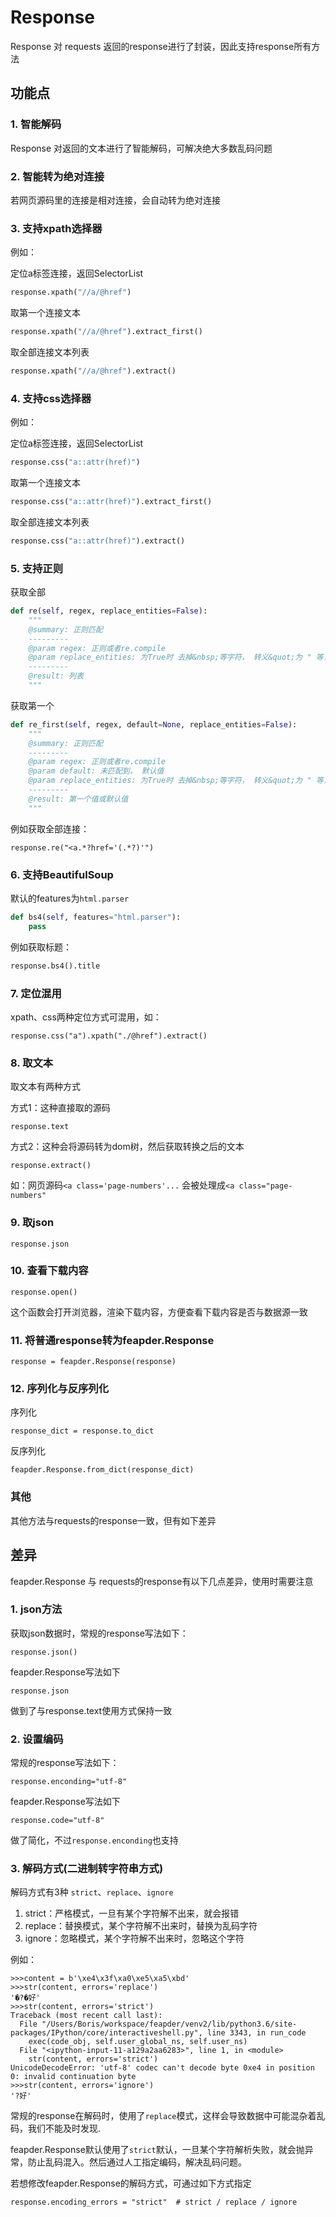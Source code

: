 

# Response

Response 对 requests 返回的response进行了封装，因此支持response所有方法

## 功能点

### 1. 智能解码

Response 对返回的文本进行了智能解码，可解决绝大多数乱码问题

### 2. 智能转为绝对连接

若网页源码里的连接是相对连接，会自动转为绝对连接

### 3. 支持xpath选择器

例如：

定位a标签连接，返回SelectorList
```python
response.xpath("//a/@href")
```

取第一个连接文本

```python
response.xpath("//a/@href").extract_first()
```

取全部连接文本列表
```python
response.xpath("//a/@href").extract()
```

### 4. 支持css选择器

例如：

定位a标签连接，返回SelectorList
```python
response.css("a::attr(href)")
```

取第一个连接文本

```python
response.css("a::attr(href)").extract_first()
```

取全部连接文本列表
```python
response.css("a::attr(href)").extract()
```

### 5. 支持正则

获取全部
```python
def re(self, regex, replace_entities=False):
    """
    @summary: 正则匹配
    ---------
    @param regex: 正则或者re.compile
    @param replace_entities: 为True时 去掉&nbsp;等字符， 转义&quot;为 " 等， 会使网页结构发生变化。如在网页源码中提取json， 建议设置成False
    ---------
    @result: 列表
    """
```

获取第一个
```python
def re_first(self, regex, default=None, replace_entities=False):
    """
    @summary: 正则匹配
    ---------
    @param regex: 正则或者re.compile
    @param default: 未匹配到， 默认值
    @param replace_entities: 为True时 去掉&nbsp;等字符， 转义&quot;为 " 等， 会使网页结构发生变化。如在网页源码中提取json， 建议设置成False
    ---------
    @result: 第一个值或默认值
    """
```

例如获取全部连接：

```
response.re("<a.*?href='(.*?)'")
```

### 6. 支持BeautifulSoup

默认的features为`html.parser`

```python
def bs4(self, features="html.parser"):
    pass
```

例如获取标题：

```python
response.bs4().title
```


### 7. 定位混用

xpath、css两种定位方式可混用，如：

```
response.css("a").xpath("./@href").extract()
```

### 8. 取文本

取文本有两种方式

方式1：这种直接取的源码

```
response.text
```

方式2：这种会将源码转为dom树，然后获取转换之后的文本

```
response.extract()
```

如：网页源码`<a class='page-numbers'...`  会被处理成`<a class="page-numbers"`

### 9. 取json

```
response.json
```

### 10. 查看下载内容

```
response.open()
```

这个函数会打开浏览器，渲染下载内容，方便查看下载内容是否与数据源一致

### 11. 将普通response转为feapder.Response

```
response = feapder.Response(response)
```

### 12. 序列化与反序列化

序列化 

    response_dict = response.to_dict

反序列化 

    feapder.Response.from_dict(response_dict)

### 其他

其他方法与requests的response一致，但有如下差异

## 差异

feapder.Response 与 requests的response有以下几点差异，使用时需要注意

### 1. json方法

获取json数据时，常规的response写法如下：

```
response.json()
```

feapder.Response写法如下

```
response.json
```

做到了与response.text使用方式保持一致

### 2. 设置编码

常规的response写法如下：

```
response.enconding="utf-8"
```

feapder.Response写法如下
```
response.code="utf-8"
```
做了简化，不过`response.enconding`也支持

### 3. 解码方式(二进制转字符串方式)


解码方式有3种 `strict`、`replace`、`ignore`

1. strict：严格模式，一旦有某个字符解不出来，就会报错
2. replace：替换模式，某个字符解不出来时，替换为乱码字符
3. ignore：忽略模式，某个字符解不出来时，忽略这个字符

例如：

```shell
>>>content = b'\xe4\x3f\xa0\xe5\xa5\xbd'
>>>str(content, errors='replace')
'�?�好'
>>>str(content, errors='strict')
Traceback (most recent call last):
  File "/Users/Boris/workspace/feapder/venv2/lib/python3.6/site-packages/IPython/core/interactiveshell.py", line 3343, in run_code
    exec(code_obj, self.user_global_ns, self.user_ns)
  File "<ipython-input-11-a129a2aa6283>", line 1, in <module>
    str(content, errors='strict')
UnicodeDecodeError: 'utf-8' codec can't decode byte 0xe4 in position 0: invalid continuation byte
>>>str(content, errors='ignore')
'?好'
```

常规的response在解码时，使用了`replace`模式，这样会导致数据中可能混杂着乱码，我们不能及时发现.

feapder.Response默认使用了`strict`默认，一旦某个字符解析失败，就会抛异常，防止乱码混入。然后通过人工指定编码，解决乱码问题。

若想修改feapder.Response的解码方式，可通过如下方式指定

```
response.encoding_errors = "strict"  # strict / replace / ignore
```


